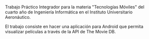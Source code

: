 Trabajo Práctico Integrador para la materia "Tecnologías Móviles" del cuarto año de Ingeniería Informática en el Instituto Universitario Aeronáutico.

El trabajo consiste en hacer una aplicación para Android que permita visualizar películas a través de la API de The Movie DB. 
